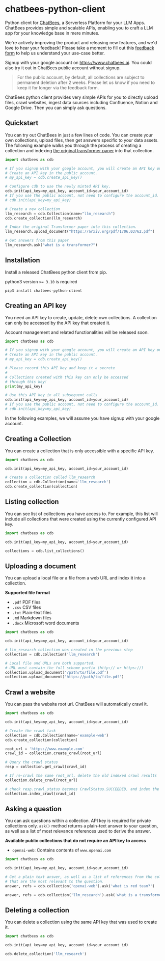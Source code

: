 # chatbees-python-client
Python client for [ChatBees](http://www.chatbees.ai), a Serverless Platform for your LLM Apps. ChatBees provides simple and scalable APIs, enabling you to craft a LLM app for your knowledge base in mere minutes.

We're actively improving the product and releasing new features, and we'd love to hear your feedback!
Please take a moment to fill out this [feedback form](https://forms.gle/pif6Vx2LqPjW5v4w5) to help us understand your use-case better.

Signup with your google account on https://www.chatbees.ai. You could also try it out in ChatBees public account without signup.

> For the public account, by default, all collections are subject to permanent deletion after 2 weeks. Please let us know if you need to keep it for longer via the feedback form.

ChatBees python client provides very simple APIs for you to directly upload files, crawl websites, ingest data sources including Confluence, Notion and Google Drive. Then you can simply ask questions.


## Quickstart

You can try out ChatBees in just a few lines of code. You can create your own collections, upload files, then get answers  specific to your data assets. The following example walks you through the process of creating a collection and indexing [the original transformer paper](https://arxiv.org/abs/1706.03762) into that collection.

```python
import chatbees as cdb

# If you signup with your google account, you will create an API key on UI and skip this step.
# Create an API key in the public account.
# my_api_key = cdb.create_api_key()

# Configure cdb to use the newly minted API key.
cdb.init(api_key=my_api_key, account_id=your_account_id)
# If you use the public account, not need to configure the account_id.
# cdb.init(api_key=my_api_key)

# Create a new collection
llm_research = cdb.Collection(name="llm_research")
cdb.create_collection(llm_research)

# Index the original Transformer paper into this collection.
llm_research.upload_document("https://arxiv.org/pdf/1706.03762.pdf")

# Get answers from this paper
llm_research.ask("what is a transformer?")

```

## Installation

Install a released ChatBees python client from pip.

python3 version ```>= 3.10``` is required

```shell
pip3 install chatbees-python-client
```

## Creating an API key
You need an API key to create, update, delete own collections. A collection 
can only be accessed by the API key that created it.

Account management and related functionalities will be released soon.

```python
import chatbees as cdb

# If you signup with your google account, you will create an API key on UI and skip this step.
# Create an API key in the public account.
# my_api_key = cdb.create_api_key()

# Please record this API key and keep it a secrete
#
# Collections created with this key can only be accessed
# through this key!
print(my_api_key)

# Use this API key in all subsequent calls
cdb.init(api_key=my_api_key, account_id=your_account_id)
# If you use the public account, not need to configure the account_id.
# cdb.init(api_key=my_api_key)


```

In the following examples, we will assume you have signup with your google account.

## Creating a Collection
You can create a collection that is only accessible with a specific API key.

```python
import chatbees as cdb

cdb.init(api_key=my_api_key, account_id=your_account_id)

# Create a collection called llm_research
collection = cdb.Collection(name='llm_research')
cdb.create_collection(collection)
```

## Listing collection
You can see list of collections you have access to. For example, this list 
will include all collections that were created using the currently configured 
API key.

```python
import chatbees as cdb

cdb.init(api_key=my_api_key, account_id=your_account_id)

collections = cdb.list_collections()
```


## Uploading a document
You can upload a local file or a file from a web URL and index it into a 
collection.

**Supported file format**
- ```.pdf``` PDF files
- ```.csv``` CSV files
- ```.txt``` Plain-text files
- ```.md```  Markdown files
- ```.docx``` Microsoft word documents

```python
import chatbees as cdb

cdb.init(api_key=my_api_key, account_id=your_account_id)

# llm_research collection was created in the previous step
collection = cdb.collection('llm_research')

# Local file and URLs are both supported.
# URL must contain the full scheme prefix (http:// or https://)
collection.upload_document('/path/to/file.pdf')
collection.upload_document('https://path/to/file.pdf')
```

## Crawl a website
You can pass the website root url. ChatBees will automatically crawl it.

```python
import chatbees as cdb

cdb.init(api_key=my_api_key, account_id=your_account_id)

# Create the crawl task
collection = cdb.Collection(name='example-web')
cdb.create_collection(collection)

root_url = 'https://www.example.com'
crawl_id = collection.create_crawl(root_url)

# Query the crawl status
resp = collection.get_crawl(crawl_id)

# If re-crawl the same root_url, delete the old indexed crawl results
collection.delete_crawl(root_url)

# check resp.crawl_status becomes CrawlStatus.SUCCEEDED, and index the pages
collection.index_crawl(crawl_id)
```

## Asking a question
You can ask questions within a collection. API key is required for private
collections only. ```ask()``` method returns a plain-text answer to 
your question, as well as a list of most relevance references used to derive 
the answer. 

**Available public collections that do not require an API key to access**
- ```openai-web```: Contains contents of ```www.openai.com```

```python
import chatbees as cdb

cdb.init(api_key=my_api_key, account_id=your_account_id)

# Get a plain text answer, as well as a list of references from the collection
# that are the most relevant to the question.
answer, refs = cdb.collection('openai-web').ask('what is red team?')

answer, refs = cdb.collection('llm_research').ask('what is a transformer?')
```

## Deleting a collection
You can delete a collection using the same API key that was used to create it.

```python
import chatbees as cdb

cdb.init(api_key=my_api_key, account_id=your_account_id)

cdb.delete_collection('llm_research')
```
